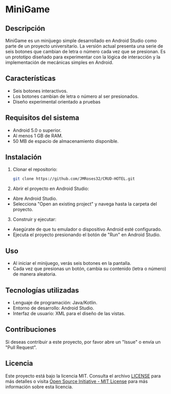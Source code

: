 # MiniGame

## Descripción
MiniGame es un minijuego simple desarrollado en Android Studio como parte de un proyecto universitario. 
La versión actual presenta una serie de seis botones que cambian de letra o número cada vez que se presionan. 
Es un prototipo diseñado para experimentar con la lógica de interacción y la implementación de mecánicas simples en Android.

## Características

- Seis botones interactivos.
- Los botones cambian de letra o número al ser presionados.
- Diseño experimental orientado a pruebas

## Requisitos del sistema
- Android 5.0 o superior.
- Al menos 1 GB de RAM.
- 50 MB de espacio de almacenamiento disponible.

## Instalación
1. Clonar el repositorio:
   ```bash
   git clone https://github.com/JMRoses32/CRUD-HOTEL.git
2. Abrir el proyecto en Android Studio:
  - Abre Android Studio.
  - Selecciona "Open an existing project" y navega hasta la carpeta del proyecto.
   
3. Construir y ejecutar:
  - Asegúrate de que tu emulador o dispositivo Android esté configurado.
  - Ejecuta el proyecto presionando el botón de "Run" en Android Studio.

## Uso
- Al iniciar el minijuego, verás seis botones en la pantalla.
- Cada vez que presionas un botón, cambia su contenido (letra o número) de manera aleatoria.

## Tecnologías utilizadas
- Lenguaje de programación: Java/Kotlin.
- Entorno de desarrollo: Android Studio.
- Interfaz de usuario: XML para el diseño de las vistas.

## Contribuciones
Si deseas contribuir a este proyecto, por favor abre un "Issue" o envía un "Pull Request".

## Licencia
Este proyecto está bajo la licencia MIT. Consulta el archivo [LICENSE](LICENSE) para más detalles o visita [Open Source Initiative - MIT License](https://opensource.org/licenses/MIT) para más información sobre esta licencia.

